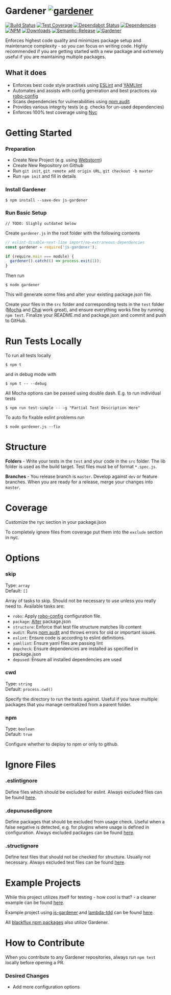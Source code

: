 # Gardener [![gardener](https://github.com/blackflux/js-gardener/blob/master/assets/badge-large.svg)](https://github.com/blackflux/js-gardener)

[![Build Status](https://circleci.com/gh/blackflux/js-gardener.png?style=shield)](https://circleci.com/gh/blackflux/js-gardener)
[![Test Coverage](https://img.shields.io/coveralls/blackflux/js-gardener/master.svg)](https://coveralls.io/github/blackflux/js-gardener?branch=master)
[![Dependabot Status](https://api.dependabot.com/badges/status?host=github&repo=blackflux/js-gardener)](https://dependabot.com)
[![Dependencies](https://david-dm.org/blackflux/js-gardener/status.svg)](https://david-dm.org/blackflux/js-gardener)
[![NPM](https://img.shields.io/npm/v/js-gardener.svg)](https://www.npmjs.com/package/js-gardener)
[![Downloads](https://img.shields.io/npm/dt/js-gardener.svg)](https://www.npmjs.com/package/js-gardener)
[![Semantic-Release](https://github.com/blackflux/js-gardener/blob/master/assets/icons/semver.svg)](https://github.com/semantic-release/semantic-release)
[![Gardener](https://github.com/blackflux/js-gardener/blob/master/assets/badge.svg)](https://github.com/blackflux/js-gardener)

Enforces highest code quality and minimizes package setup and maintenance complexity - so you can focus on writing code. Highly recommended if you are getting started with a new package and extremely useful if you are maintaining multiple packages.

## What it does

- Enforces best code style practises using [ESLint](https://eslint.org/) and [YAMLlint](https://github.com/nodeca/js-yaml)
- Automates and assists with config generation and best practices via [robo-config](https://github.com/blackflux/robo-config)
- Scans dependencies for vulnerabilities using [npm audit](https://docs.npmjs.com/cli/audit)
- Provides various integrity tests (e.g. checks for un-used dependencies)
- Enforces 100% test coverage using [Nyc](https://github.com/istanbuljs/nyc)

# Getting Started

### Preparation

- Create New Project (e.g. using [Webstorm](https://www.jetbrains.com/webstorm/download/))
- Create New Repository on Github
- Run `git init`, `git remote add origin URL`, `git checkout -b master`
- Run `npm init` and fill in details

### Install Gardener

    $ npm install --save-dev js-gardener

### Run Basic Setup

`// TODO: Slighly outdated below`

Create `gardener.js` in the root folder with the following contents
<!-- eslint-disable import/no-unresolved -->
```javascript
// eslint-disable-next-line import/no-extraneous-dependencies
const gardener = require('js-gardener');

if (require.main === module) {
  gardener().catch(() => process.exit(1));
}
```

Then run

    $ node gardener

This will generate some files and alter your existing package.json file.

Create your files in the `src` folder and corresponding tests in the `test` folder ([Mocha](https://mochajs.org/) and [Chai](https://github.com/chaijs/chai) work great), and ensure everything works fine by running `npm test`. Finalize your README.md and package.json and commit and push to GitHub.

# Run Tests Locally

To run all tests locally

    $ npm t

and in debug mode with

    $ npm t -- --debug

All Mocha options can be passed using double dash. E.g. to run individual tests

    $ npm run test-simple -- -g "Partial Test Description Here"

To auto fix fixable eslint problems run

    $ node gardener.js --fix

# Structure

**Folders** - Write your tests in the `test` and your code in the `src` folder. The lib folder is used as the build target. Test files must be of format `*.spec.js`.

**Branches** - You release branch is `master`. Develop against `dev` or feature branches. When you are ready for a release, merge your changes into `master`.

# Coverage

Customize the nyc section in your package.json

To completely ignore files from coverage put them into the `exclude` section in nyc.

# Options

### skip

Type: `array`<br>
Default: `[]`

Array of tasks to skip. Should not be necessary to use unless you really need to. Available tasks are:
- `robo`: Apply [robo-config](https://github.com/blackflux/robo-config) configuration file.
- `package`: [Alter](lib/templates/package.json) package.json
- `structure`: Enforce that test file structure matches lib content
- `audit`: Runs [npm audit](https://docs.npmjs.com/getting-started/running-a-security-audit) and throws errors for old or important issues.
- `eslint`: Ensure code is according to eslint definitions.
- `yamllint`: Ensure yaml files are passing lint
- `depcheck`: Ensure dependencies are installed as specified in package.json
- `depused`: Ensure all installed dependencies are used

### cwd

Type: `string`<br>
Default: `process.cwd()`

Specify the directory to run the tests against. Useful if you have multiple packages that you manage centralized from a parent folder.

### npm

Type: `boolean`<br>
Default: `true`

Configure whether to deploy to npm or only to github.

# Ignore Files

### .eslintignore

Define files which should be excluded for eslint. Always excluded files can be found [here](lib/conf/.eslintignore).

### .depunusedignore

Define packages that should be excluded from usage check. Useful when a false negative is detected, e.g. for plugins where usage is defined in configuration. Always excluded packages can be found [here](lib/conf/.depunusedignore).

### .structignore

Define test files that should not be checked for structure. Usually not necessary. Always excluded test files can be found [here](lib/conf/.structignore).

# Example Projects

While this project utilizes itself for testing - how cool is that? - a cleaner example can be found [here](test/mock).

Example project using [js-gardener](https://github.com/blackflux/js-gardener) and [lambda-tdd](https://github.com/blackflux/lambda-tdd) can be found [here](https://github.com/blackflux/lambda-example).

All [blackflux npm packages](https://www.npmjs.com/org/blackflux) also utilize Gardener.

# How to Contribute

When you contribute to any Gardener repositories, always run `npm test` locally before opening a PR.

### Desired Changes

- Add more configuration options
